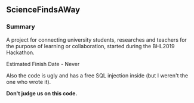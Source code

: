 ## ScienceFindsAWay

### Summary

A project for connecting university students, researches and teachers for the purpose of learning or collaboration, started during  the BHL2019 Hackathon.

Estimated Finish Date - Never

Also the code is ugly and has a free SQL injection inside (but I weren't the one who wrote it).

**Don't judge us on this code.**
